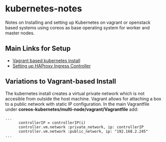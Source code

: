 # kubernetes-notes
Notes on Installing and setting up Kubernetes on vagrant or openstack based systems using coreos as base operating system for worker and master nodes.

## Main Links for Setup
* [Vagrant based kubernetes install](https://coreos.com/kubernetes/docs/latest/kubernetes-on-vagrant.html)
* [Setting up HAProxy Ingress Controller](https://github.com/kubernetes/ingress/tree/master/examples/deployment/haproxy)

## Variations to Vagrant-based Install
The kubernetes install creates a virtual private network which is not accesible from outside the host machine.  Vagrant allows for attaching a box to a public network with static IP configuration.  In the main Vagrantfile under **coreos-kubernetes/multi-node/vagrant/Vagrantfile** add:

```
...
      controllerIP = controllerIP(i)
      controller.vm.network :private_network, ip: controllerIP
      controller.vm.network :public_network, ip: "192.168.2.245"
...
```


